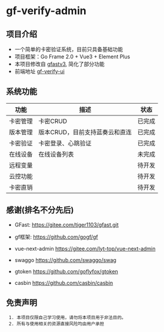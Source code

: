 # gf-verify-admin

## 项目介绍
- 一个简单的卡密验证系统，目前只具备基础功能
- 项目框架：Go Frame 2.0 + Vue3 + Element Plus
- 本项目修改自 [gfastv3](https://gitee.com/tiger1103/gfast.git), 简化了部分功能  
- 前端地址 [gf-verify-ui](https://github.com/y3512537/gf-verify-ui.git)
## 系统功能

| 功能   | 描述          | 状态  |
|------|-------------|-----|
| 卡密管理 | 卡密CRUD      | 已完成 |
| 版本管理 | 版本CRUD，目前支持蓝奏云和直连 | 已完成 |
| 卡密验证 | 卡密登录、心跳验证   | 已完成 |
| 在线设备 | 在线设备列表      | 未完成 |
| 远程变量 |             | 待开发 |
| 云控功能 |             | 待开发 |
| 卡密直销 |             | 待开发 |

## 感谢(排名不分先后)
- GFast: https://gitee.com/tiger1103/gfast.git

- gf框架: https://github.com/gogf/gf

- vue-next-admin https://gitee.com/lyt-top/vue-next-admin

- swaggo https://github.com/swaggo/swag

- gtoken https://github.com/goflyfox/gtoken

- casbin https://github.com/casbin/casbin


## 免责声明
```
 1. 本项目仅限自己学习使用，请勿将本项目用于非法目的。
 2. 所有与使用相关的资源直接风险均由用户承担
```
